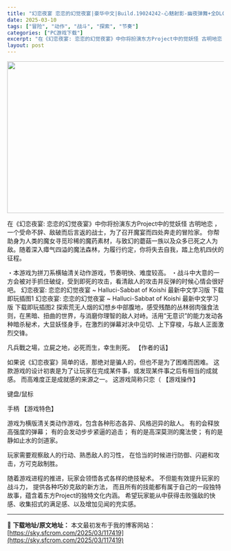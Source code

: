 ```yaml
---
title: "幻恋夜宴 恋恋的幻觉夜宴|豪华中文|Build.19024242-心魅射影-幽夜弹舞+全DLC|解压即撸|"
date: 2025-03-10
tags: ["冒险", "动作", "战斗", "探索", "节奏"]
categories: ["PC游戏下载"]
excerpt: "在《幻恋夜宴: 恋恋的幻觉夜宴》中你将扮演东方Project中的觉妖怪 古明地恋 ，一个受命不辞、敌破而后言返的战士，为了召开魔宴而四处奔走的冒险家。 你帮助身为人类的魔女寻觅珍稀的魔药素材，与致幻的蘑菇一族以及众多已死之人为敌。随着深入瘴气四溢的魔法森林，为履行约定，你将失去自我，踏上危机四伏的征&hellip;"
layout: post
---
```


<img class="aligncenter size-full wp-image-117390" src="https://sky.sfcrom.com/wp-content/uploads/2025/03/2025031010444415.webp" alt="" width="616" height="353" />

在《幻恋夜宴: 恋恋的幻觉夜宴》中你将扮演东方Project中的觉妖怪 古明地恋 ，一个受命不辞、敌破而后言返的战士，为了召开魔宴而四处奔走的冒险家。
你帮助身为人类的魔女寻觅珍稀的魔药素材，与致幻的蘑菇一族以及众多已死之人为敌。随着深入瘴气四溢的魔法森林，为履行约定，你将失去自我，踏上危机四伏的征程。

・本游戏为拼刀系横轴清关动作游戏，节奏明快、难度较高。
・战斗中大意的一方会被对手抓住破绽，受到即死的攻击，看清敌人的攻击并反弹的时候心情会很好吧。
幻恋夜宴: 恋恋的幻觉夜宴 ~ Halluci-Sabbat of Koishi 最新中文学习版 下载即玩插图1
幻恋夜宴: 恋恋的幻觉夜宴 ~ Halluci-Sabbat of Koishi 最新中文学习版 下载即玩插图2
探索荒无人烟的幻想乡中部腹地，感受残酷的丛林弱肉强食法则，在黑暗、扭曲的世界，与消磨你理智的敌人对峙。活用“无意识”的能力发动各种暗杀秘术，大显妖怪身手，在激烈的弹幕对决中见切、上下穿梭，与敌人正面激烈交锋。

凡兵戰之場，立屍之地，必死而生，幸生則死。
【作者的话】

如果说《幻恋夜宴》简单的话，那绝对是骗人的，但也不是为了困难而困难。
这款游戏的设计初衷是为了让玩家在完成某件事，或发现某件事之后有相当的成就感。
而高难度正是成就感的来源之一。
这游戏简称只恋（
【游戏操作】

键盘/鼠标

手柄
【游戏特色】

游戏为横版清关类动作游戏，包含各种形态各异、风格迥异的敌人。
有的会释放高强度的弹幕；
有的会发动步步紧逼的追击；
有的是高深莫测的魔法使；
有的是静如止水的剑道家。

玩家需要观察敌人的行动、熟悉敌人的习性，
在恰当的时候进行防御、闪避和攻击，方可克敌制胜。

随着游戏进程的推进，玩家会领悟各式各样的绝技秘术。
不但能有效提升玩家的战斗力，
提供各种巧妙克敌的新方法，
而且所有的技能都有属于自己的一段独特故事，蕴含着东方Project的独特文化内涵。
希望玩家能从中获得击败强敌的快感、收集招式的满足感、以及增加见闻的充实感。

---
📖 **下载地址/原文地址：** 本文最初发布于我的博客网站：[https://sky.sfcrom.com/2025/03/117419](https://sky.sfcrom.com/2025/03/117419)
